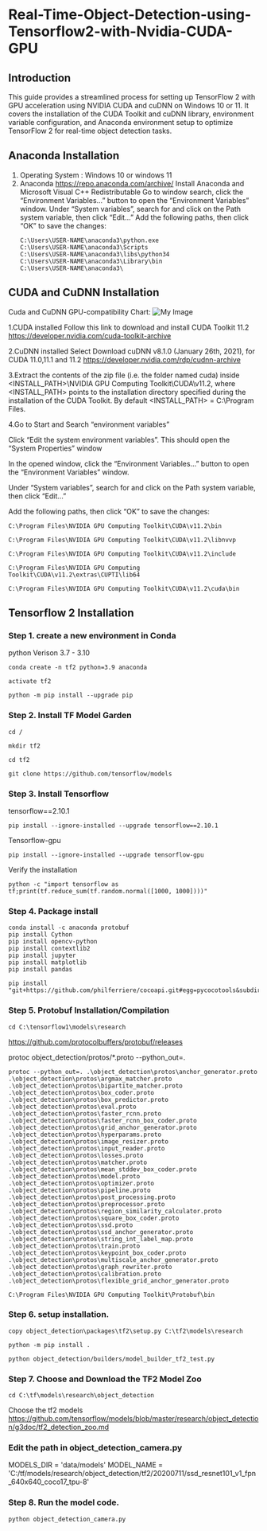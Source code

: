 # Real-Time-Object-Detection-using-Tensorflow2-with-Nvidia-CUDA-GPU
## Introduction
This guide provides a streamlined process for setting up TensorFlow 2 with GPU acceleration using NVIDIA CUDA and cuDNN on Windows 10 or 11. It covers the installation of the CUDA Toolkit and cuDNN library, environment variable configuration, and Anaconda environment setup to optimize TensorFlow 2 for real-time object detection tasks.

## Anaconda Installation 
1. Operating System : Windows 10 or windows 11
2. Anaconda https://repo.anaconda.com/archive/
   Install Anaconda and Microsoft Visual C++ Redistributable
Go to window search, click the “Environment Variables…” button to open the “Environment Variables” window.
Under “System variables”, search for and click on the Path system variable, then click “Edit…”
Add the following paths, then click “OK” to save the changes:
   ```
   C:\Users\USER-NAME\anaconda3\python.exe
   C:\Users\USER-NAME\anaconda3\Scripts
   C:\Users\USER-NAME\anaconda3\libs\python34
   C:\Users\USER-NAME\anaconda3\Library\bin
   C:\Users\USER-NAME\anaconda3\
   ```
## CUDA and CuDNN Installation
Cuda and CuDNN GPU-compatibility Chart:
![My Image](config_img/TF-GPU.png)

1.CUDA installed 
Follow this link to download and install CUDA Toolkit 11.2
https://developer.nvidia.com/cuda-toolkit-archive

2.CuDNN installed
Select Download cuDNN v8.1.0 (January 26th, 2021), for CUDA 11.0,11.1 and 11.2
https://developer.nvidia.com/rdp/cudnn-archive

3.Extract the contents of the zip file (i.e. the folder named cuda) inside <INSTALL_PATH>\NVIDIA GPU Computing Toolkit\CUDA\v11.2\, where <INSTALL_PATH> points to the installation directory specified during the installation of the CUDA Toolkit. By default <INSTALL_PATH> = C:\Program Files.

4.Go to Start and Search “environment variables”

Click “Edit the system environment variables”. This should open the “System Properties” window

In the opened window, click the “Environment Variables…” button to open the “Environment Variables” window.

Under “System variables”, search for and click on the Path system variable, then click “Edit…”

Add the following paths, then click “OK” to save the changes:
```
C:\Program Files\NVIDIA GPU Computing Toolkit\CUDA\v11.2\bin

C:\Program Files\NVIDIA GPU Computing Toolkit\CUDA\v11.2\libnvvp

C:\Program Files\NVIDIA GPU Computing Toolkit\CUDA\v11.2\include

C:\Program Files\NVIDIA GPU Computing Toolkit\CUDA\v11.2\extras\CUPTI\lib64

C:\Program Files\NVIDIA GPU Computing Toolkit\CUDA\v11.2\cuda\bin
```
## Tensorflow 2 Installation

### Step 1. create a new environment in Conda
python Verison 3.7 - 3.10
```
conda create -n tf2 python=3.9 anaconda
```
```
activate tf2
```
```
python -m pip install --upgrade pip
```
### Step 2. Install TF Model Garden

```
cd /
```
```
mkdir tf2
```
```
cd tf2
```
```
git clone https://github.com/tensorflow/models
```
### Step 3. Install Tensorflow

tensorflow==2.10.1

```
pip install --ignore-installed --upgrade tensorflow==2.10.1

```

Tensorflow-gpu
```
pip install --ignore-installed --upgrade tensorflow-gpu

```
Verify the installation
```
python -c "import tensorflow as tf;print(tf.reduce_sum(tf.random.normal([1000, 1000])))"
```
### Step 4. Package install
```
conda install -c anaconda protobuf
pip install Cython
pip install opencv-python
pip install contextlib2
pip install jupyter
pip install matplotlib
pip install pandas
```
```
pip install "git+https://github.com/philferriere/cocoapi.git#egg=pycocotools&subdirectory=PythonAPI"
```
### Step 5. Protobuf Installation/Compilation
```
cd C:\tensorflow1\models\research
```
https://github.com/protocolbuffers/protobuf/releases

protoc object_detection/protos/*.proto --python_out=.
```
protoc --python_out=. .\object_detection\protos\anchor_generator.proto .\object_detection\protos\argmax_matcher.proto .\object_detection\protos\bipartite_matcher.proto .\object_detection\protos\box_coder.proto .\object_detection\protos\box_predictor.proto .\object_detection\protos\eval.proto .\object_detection\protos\faster_rcnn.proto .\object_detection\protos\faster_rcnn_box_coder.proto .\object_detection\protos\grid_anchor_generator.proto .\object_detection\protos\hyperparams.proto .\object_detection\protos\image_resizer.proto .\object_detection\protos\input_reader.proto .\object_detection\protos\losses.proto .\object_detection\protos\matcher.proto .\object_detection\protos\mean_stddev_box_coder.proto .\object_detection\protos\model.proto .\object_detection\protos\optimizer.proto .\object_detection\protos\pipeline.proto .\object_detection\protos\post_processing.proto .\object_detection\protos\preprocessor.proto .\object_detection\protos\region_similarity_calculator.proto .\object_detection\protos\square_box_coder.proto .\object_detection\protos\ssd.proto .\object_detection\protos\ssd_anchor_generator.proto .\object_detection\protos\string_int_label_map.proto .\object_detection\protos\train.proto .\object_detection\protos\keypoint_box_coder.proto .\object_detection\protos\multiscale_anchor_generator.proto .\object_detection\protos\graph_rewriter.proto .\object_detection\protos\calibration.proto .\object_detection\protos\flexible_grid_anchor_generator.proto
```
```
C:\Program Files\NVIDIA GPU Computing Toolkit\Protobuf\bin
```



### Step 6. setup installation.

```
copy object_detection\packages\tf2\setup.py C:\tf2\models\research

```

```
python -m pip install . 
```

```
python object_detection/builders/model_builder_tf2_test.py
```


### Step 7. Choose and Download the TF2 Model Zoo 
```
cd C:\tf\models\research\object_detection
```
Choose the tf2 models
https://github.com/tensorflow/models/blob/master/research/object_detection/g3doc/tf2_detection_zoo.md

### Edit the path in object_detection_camera.py

MODELS_DIR = 'data/models'
MODEL_NAME = 'C:/tf/models/research/object_detection/tf2/20200711/ssd_resnet101_v1_fpn_640x640_coco17_tpu-8'

### Step 8. Run the model code.
```
python object_detection_camera.py
```
